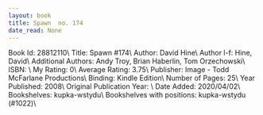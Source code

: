 ```yaml
---
layout: book
title: Spawn  no. 174
date_read: None
---
```


Book Id: 28812110\ 
Title: Spawn #174\ 
Author: David Hine\ 
Author l-f: Hine, David\ 
Additional Authors: Andy Troy, Brian Haberlin, Tom Orzechowski\ 
ISBN: \ 
My Rating: 0\ 
Average Rating: 3.75\ 
Publisher: Image - Todd McFarlane Productions\ 
Binding: Kindle Edition\ 
Number of Pages: 25\ 
Year Published: 2008\ 
Original Publication Year: \ 
Date Added: 2020/04/02\ 
Bookshelves: kupka-wstydu\ 
Bookshelves with positions: kupka-wstydu (#1022)\ 

